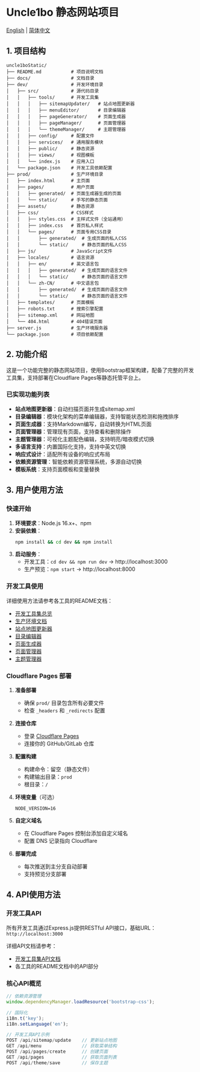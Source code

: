 # Uncle1bo 静态网站项目

[English](docs/README.en.md) | [简体中文](#)

## 1. 项目结构

```
uncle1boStatic/
├── README.md           # 项目说明文档
├── docs/               # 文档目录
├── dev/                # 开发环境目录
│   ├── src/            # 源代码目录
│   │   ├── tools/      # 开发工具集
│   │   │   ├── sitemapUpdater/   # 站点地图更新器
│   │   │   ├── menuEditor/       # 目录编辑器
│   │   │   ├── pageGenerator/    # 页面生成器
│   │   │   ├── pageManager/      # 页面管理器
│   │   │   └── themeManager/     # 主题管理器
│   │   ├── config/     # 配置文件
│   │   ├── services/   # 通用服务模块
│   │   ├── public/     # 静态资源
│   │   ├── views/      # 视图模板
│   │   └── index.js    # 应用入口
│   └── package.json    # 开发工具依赖配置
├── prod/               # 生产环境目录
│   ├── index.html      # 主页面
│   ├── pages/          # 用户页面
│   │   ├── generated/  # 页面生成器生成的页面
│   │   └── static/     # 手写的静态页面
│   ├── assets/         # 静态资源
│   ├── css/            # CSS样式
│   │   ├── styles.css  # 主样式文件（全站通用）
│   │   ├── index.css   # 首页私人样式
│   │   └── pages/      # 页面专用CSS目录
│   │       ├── generated/  # 生成页面的私人CSS
│   │       └── static/     # 静态页面的私人CSS
│   ├── js/             # JavaScript文件
│   ├── locales/        # 语言资源
│   │   ├── en/         # 英文语言包
│   │   │   ├── generated/  # 生成页面的语言文件
│   │   │   └── static/     # 静态页面的语言文件
│   │   └── zh-CN/      # 中文语言包
│   │       ├── generated/  # 生成页面的语言文件
│   │       └── static/     # 静态页面的语言文件
│   ├── templates/      # 页面模板
│   ├── robots.txt      # 搜索引擎配置
│   ├── sitemap.xml     # 网站地图
│   └── 404.html        # 404错误页面
├── server.js           # 生产环境服务器
└── package.json        # 项目依赖配置
```

## 2. 功能介绍

这是一个功能完整的静态网站项目，使用Bootstrap框架构建，配备了完整的开发工具集，支持部署在Cloudflare Pages等静态托管平台上。

### 已实现功能列表

- **站点地图更新器**：自动扫描页面并生成sitemap.xml
- **目录编辑器**：模块化架构的菜单编辑器，支持智能状态检测和拖拽排序
- **页面生成器**：支持Markdown编写，自动转换为HTML页面
- **页面管理器**：管理现有页面，支持查看和删除操作
- **主题管理器**：可视化主题配色编辑，支持明亮/暗夜模式切换
- **多语言支持**：内置国际化支持，支持中英文切换
- **响应式设计**：适配所有设备的响应式布局
- **依赖资源管理**：智能依赖资源管理系统，多源自动切换
- **模板系统**：支持页面模板和变量替换

## 3. 用户使用方法

### 快速开始

1. **环境要求**：Node.js 16.x+、npm
2. **安装依赖**：
   ```bash
   npm install && cd dev && npm install
   ```
3. **启动服务**：
   - 开发工具：`cd dev && npm run dev` → http://localhost:3000
   - 生产预览：`npm start` → http://localhost:8000

### 开发工具使用

详细使用方法请参考各工具的README文档：

- [开发工具集总览](dev/README.md)
- [生产环境文档](prod_docs/README.md)
- [站点地图更新器](dev/src/tools/sitemapUpdater/README.md)
- [目录编辑器](dev/src/tools/menuEditor/README.md)
- [页面生成器](dev/src/tools/pageGenerator/README.md)
- [页面管理器](dev/src/tools/pageManager/README.md)
- [主题管理器](dev/src/tools/themeManager/README.md)

### Cloudflare Pages 部署

1. **准备部署**
   - 确保 `prod/` 目录包含所有必要文件
   - 检查 `_headers` 和 `_redirects` 配置

2. **连接仓库**
   - 登录 [Cloudflare Pages](https://pages.cloudflare.com/)
   - 连接你的 GitHub/GitLab 仓库

3. **配置构建**
   - 构建命令：留空（静态文件）
   - 构建输出目录：`prod`
   - 根目录：`/`

4. **环境变量**（可选）
   ```
   NODE_VERSION=16
   ```

5. **自定义域名**
   - 在 Cloudflare Pages 控制台添加自定义域名
   - 配置 DNS 记录指向 Cloudflare

6. **部署完成**
   - 每次推送到主分支自动部署
   - 支持预览分支部署

## 4. API使用方法

### 开发工具API

所有开发工具通过Express.js提供RESTful API接口，基础URL：`http://localhost:3000`

详细API文档请参考：
- [开发工具集API文档](dev/README.md#4-api使用方法)
- 各工具的README文档中的API部分

### 核心API概览

```javascript
// 依赖资源管理
window.dependencyManager.loadResource('bootstrap-css');

// 国际化
i18n.t('key');
i18n.setLanguage('en');

// 开发工具API示例
POST /api/sitemap/update    // 更新站点地图
GET /api/menu               // 获取菜单结构
POST /api/pages/create      // 创建页面
GET /api/pages              // 获取页面列表
POST /api/theme/save        // 保存主题
```